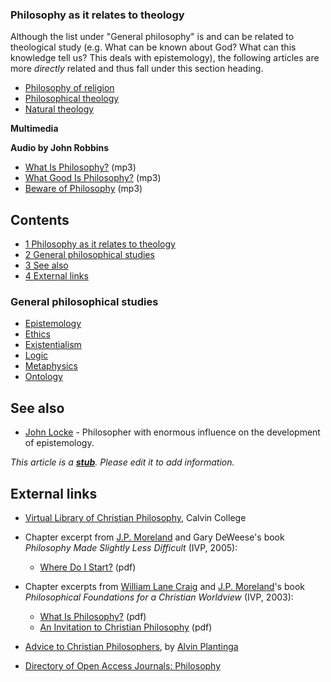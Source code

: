 ### Philosophy as it relates to theology

Although the list under "General philosophy" is and can be related
to theological study (e.g. What can be known about God? What can
this knowledge tell us? This deals with epistemology), the
following articles are more *directly* related and thus fall under
this section heading.

-   [Philosophy of religion](Philosophy_of_religion "Philosophy of religion")
-   [Philosophical theology](Philosophical_theology "Philosophical theology")
-   [Natural theology](Natural_theology "Natural theology")

**Multimedia**

**Audio by John Robbins**

-   [What Is Philosophy?](http://www.trinitylectures.org/MP3/What_is_Philosophy.mp3)
    (mp3)
-   [What Good Is Philosophy?](http://www.trinitylectures.org/MP3/What_Good_is_Philosophy.mp3)
    (mp3)
-   [Beware of Philosophy](http://www.trinitylectures.org/MP3/Beware_of_Philosophy.mp3)
    (mp3)

## Contents

-   [1 Philosophy as it relates to theology](#Philosophy_as_it_relates_to_theology)
-   [2 General philosophical studies](#General_philosophical_studies)
-   [3 See also](#See_also)
-   [4 External links](#External_links)

### General philosophical studies

-   [Epistemology](Epistemology "Epistemology")
-   [Ethics](Ethics "Ethics")
-   [Existentialism](Existentialism "Existentialism")
-   [Logic](Logic "Logic")
-   [Metaphysics](Metaphysics "Metaphysics")
-   [Ontology](Ontology "Ontology")

## See also

-   [John Locke](John_Locke "John Locke") - Philosopher with
    enormous influence on the development of epistemology.

*This article is a **[stub](http://www.theopedia.com/Category:Theopedia_stubs "Category:Theopedia stubs")**. Please edit it to add information.*
## External links

-   [Virtual Library of Christian Philosophy](http://www.calvin.edu/academic/philosophy/virtual_library/article_names.htm),
    Calvin College
-   Chapter excerpt from
    [J.P. Moreland](J.P._Moreland "J.P. Moreland") and Gary DeWeese's
    book *Philosophy Made Slightly Less Difficult* (IVP, 2005):
    -   [Where Do I Start?](http://www.ivpress.com/title/exc/2766-1.pdf)
        (pdf)

-   Chapter excerpts from
    [William Lane Craig](William_Lane_Craig "William Lane Craig") and
    [J.P. Moreland](J.P._Moreland "J.P. Moreland")'s book
    *Philosophical Foundations for a Christian Worldview* (IVP, 2003):
    -   [What Is Philosophy?](http://www.ivpress.com/title/exc/2694-1.pdf)
        (pdf)
    -   [An Invitation to Christian Philosophy](http://www.ivpress.com/title/exc/2694-I.pdf)
        (pdf)

-   [Advice to Christian Philosophers](http://www.leaderu.com/truth/1truth10.html),
    by [Alvin Plantinga](Alvin_Plantinga "Alvin Plantinga")
-   [Directory of Open Access Journals: Philosophy](http://www.doaj.org/ljbs?cpid=15)



